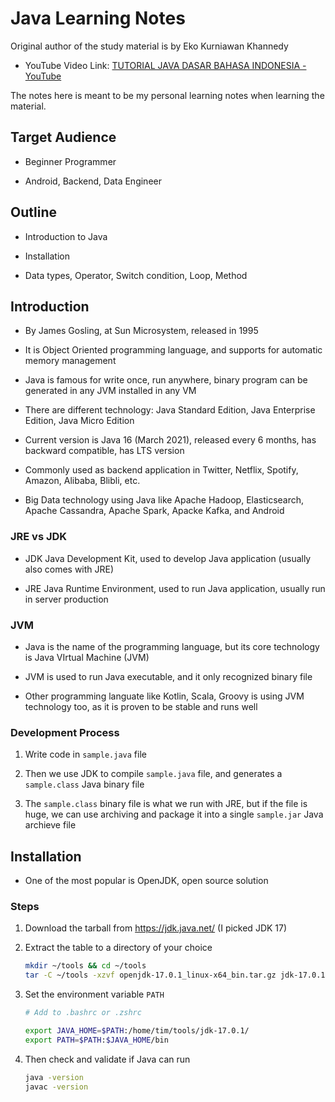 # Java Learning Notes

Original author of the study material is by Eko Kurniawan Khannedy

- YouTube Video Link: [TUTORIAL JAVA DASAR BAHASA INDONESIA - YouTube](https://youtu.be/jiUxHm9l1KY) 

The notes here is meant to be my personal learning notes when learning the material.

## Target Audience

- Beginner Programmer

- Android, Backend, Data Engineer

## Outline

- Introduction to Java

- Installation

- Data types, Operator, Switch condition, Loop, Method

## Introduction

- By James Gosling, at Sun Microsystem, released in 1995

- It is Object Oriented programming language, and supports for automatic memory management

- Java is famous for write once, run anywhere, binary program can be generated in any JVM installed in any VM

- There are different technology: Java Standard Edition, Java Enterprise Edition, Java Micro Edition

- Current version is Java 16 (March 2021), released every 6 months, has backward compatible, has LTS version

- Commonly used as backend application in Twitter, Netflix, Spotify, Amazon, Alibaba, Blibli, etc.

- Big Data technology using Java like Apache Hadoop, Elasticsearch, Apache Cassandra, Apache Spark, Apacke Kafka, and Android

### JRE vs JDK

- JDK Java Development Kit, used to develop Java application (usually also comes with JRE)

- JRE Java Runtime Environment, used to run Java application, usually run in server production

### JVM

- Java is the name of the programming language, but its core technology is Java VIrtual Machine (JVM)

- JVM is used to run Java executable, and it only recognized binary file

- Other programming languate like Kotlin, Scala, Groovy is using JVM technology too, as it is proven to be stable and runs well

### Development Process

1. Write code in `sample.java` file

2. Then we use JDK to compile `sample.java` file, and generates a `sample.class` Java binary file

3. The `sample.class` binary file is what we run with JRE, but if the file is huge, we can use archiving and package it into a single `sample.jar` Java archieve file

## Installation

- One of the most popular is OpenJDK, open source solution

### Steps

1. Download the tarball from https://jdk.java.net/ (I picked JDK 17)

2. Extract the table to a directory of your choice
   
   ```bash
   mkdir ~/tools && cd ~/tools
   tar -C ~/tools -xzvf openjdk-17.0.1_linux-x64_bin.tar.gz jdk-17.0.1/
   ```

3. Set the environment variable `PATH`
   
   ```bash
   # Add to .bashrc or .zshrc
   
   export JAVA_HOME=$PATH:/home/tim/tools/jdk-17.0.1/
   export PATH=$PATH:$JAVA_HOME/bin
   ```

4. Then check and validate if Java can run
   
   ```bash
   java -version
   javac -version
   ```
   
   
